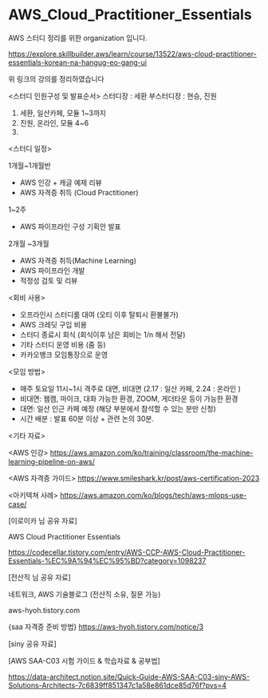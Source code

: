 # AWS_Cloud_Practitioner_Essentials

AWS 스터디 정리를 위한 organization 입니다.

https://explore.skillbuilder.aws/learn/course/13522/aws-cloud-practitioner-essentials-korean-na-hangug-eo-gang-ui

위 링크의 강의를 정리하였습니다


<스터디 인원구성 및 발표순서>
스터디장 : 세환
부스터디장 : 현승, 진원


1. 세환, 일산카페, 모듈 1~3까지
2. 진원, 온라인, 모듈 4~6
3.    



<스터디 일정>

 1개월~1개월반

   - AWS 인강 + 캐글 예제 리뷰  
   - AWS 자격증 취득 (Cloud Practitioner)

1~2주 

  - AWS 파이프라인 구성 기획안 발표 

2개월 ~3개월

  - AWS 자격증 취득(Machine Learning)
  - AWS 파이프라인 개발
  - 적정성 검토 및 리뷰


<회비 사용>
- 오프라인시 스터디룸 대여 (오티 이후 탈퇴시 환불불가)
- AWS 크레딧 구입 비용
- 스터디 종료시 회식 (회식이후 남은 회비는 1/n 해서 전달)
- 기타 스터디 운영 비용 (줌 등)
- 카카오뱅크 모임통장으로 운영

<모임 방법>
- 매주 토요일 11시~1시 격주로 대면, 비대면 (2.17 : 일산 카페, 2.24 : 온라인 )
- 비대면: 웹캠, 마이크, 대화 가능한 환경, ZOOM, 게더타운 등이 가능한 환경
- 대면: 일산 인근 카페 예정 (해당 부분에서 참석할 수 있는 분만 신청)
- 시간 배분 : 발표 60분 이상 +  관련 논의 30분.

<기타 자료>

<AWS 인강>
https://aws.amazon.com/ko/training/classroom/the-machine-learning-pipeline-on-aws/

<AWS 자격증 가이드>
https://www.smileshark.kr/post/aws-certification-2023

<아키텍쳐 사례>
https://aws.amazon.com/ko/blogs/tech/aws-mlops-use-case/


[이로이카 님 공유 자료]

AWS Cloud Practitioner Essentials

https://codecellar.tistory.com/entry/AWS-CCP-AWS-Cloud-Practitioner-Essentials-%EC%9A%94%EC%95%BD?category=1098237

[전산직 님 공유 자료]

네트워크, AWS 기술블로그
(전산직 소유, 질문 가능)

aws-hyoh.tistory.com

{saa 자격증 준비 방법}
https://aws-hyoh.tistory.com/notice/3

[siny 공유 자료]

[AWS SAA-C03 시험 가이드 & 학습자료 & 공부법]

https://data-architect.notion.site/Quick-Guide-AWS-SAA-C03-siny-AWS-Solutions-Architects-7c6839ff851347c1a58e861dce85d76f?pvs=4
